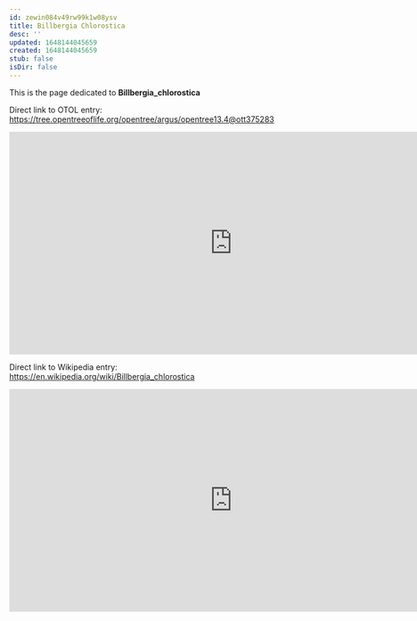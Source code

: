 ```yaml
---
id: zewin084v49rw99k1w08ysv
title: Billbergia Chlorostica
desc: ''
updated: 1648144045659
created: 1648144045659
stub: false
isDir: false
---
```

This is the page dedicated to **Billbergia_chlorostica**


Direct link to OTOL entry: https://tree.opentreeoflife.org/opentree/argus/opentree13.4@ott375283



<html>
    <body>
    <iframe src="https://tree.opentreeoflife.org/opentree/argus/opentree13.4@ott375283"
    width="800" height="400" frameborder="0" allowfullscreen> </iframe>
    </body>
</html>
    


Direct link to Wikipedia entry: https://en.wikipedia.org/wiki/Billbergia_chlorostica



<html>
    <body>
    <iframe src="https://en.wikipedia.org/wiki/Billbergia_chlorostica"
    width="800" height="400" frameborder="0" allowfullscreen> </iframe>
    </body>
</html>
    
